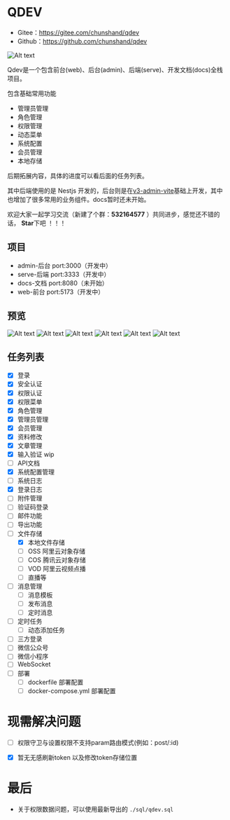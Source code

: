 # QDEV

- Gitee：https://gitee.com/chunshand/qdev
- Github：https://github.com/chunshand/qdev

![Alt text](/images/home.png)

Qdev是一个包含前台(web)、后台(admin)、后端(serve)、开发文档(docs)全栈项目。

包含基础常用功能

- 管理员管理
- 角色管理
- 权限管理
- 动态菜单
- 系统配置
- 会员管理
- 本地存储

后期拓展内容，具体的进度可以看后面的任务列表。


 

其中后端使用的是 Nestjs 开发的，后台则是在[v3-admin-vite](https://github.com/un-pany/v3-admin-vite)基础上开发，其中也增加了很多常用的业务组件。docs暂时还未开始。



欢迎大家一起学习交流（新建了个群：**532164577** ）共同进步，感觉还不错的话， **Star**下吧 ！！！


## 项目

- admin-后台 port:3000（开发中）
- serve-后端 port:3333（开发中）
- docs-文档 port:8080（未开始）
- web-前台 port:5173（开发中）

## 预览
![Alt text](/images/image-2.png)
![Alt text](/images/image-6.png)
![Alt text](/images/image-7.png)
![Alt text](/images/image-4.png)
![Alt text](/images/image-3.png)
![Alt text](/images/image-5.png)

## 任务列表

- [x] 登录
- [x] 安全认证
- [x] 权限认证
- [x] 权限菜单
- [x] 角色管理
- [x] 管理员管理
- [x] 会员管理
- [x] 资料修改
- [x] 文章管理
- [x] 输入验证 wip
- [ ] API文档
- [x] 系统配置管理
- [ ] 系统日志
- [x] 登录日志
- [ ] 附件管理
- [ ] 验证码登录
- [ ] 邮件功能
- [ ] 导出功能
- [ ] 文件存储
  - [x] 本地文件存储
  - [ ] OSS 阿里云对象存储
  - [ ] COS 腾讯云对象存储
  - [ ] VOD 阿里云视频点播
  - [ ] 直播等
- [ ] 消息管理
  - [ ] 消息模板
  - [ ] 发布消息
  - [ ] 定时消息
- [ ] 定时任务
  - [ ] 动态添加任务
- [ ] 三方登录
- [ ] 微信公众号
- [ ] 微信小程序
- [ ] WebSocket
- [ ] 部署
    - [ ] dockerfile 部署配置
    - [ ] docker-compose.yml 部署配置

# 现需解决问题

- [ ] 权限守卫与设置权限不支持param路由模式(例如：post/:id)
- [x] 暂无无感刷新token 以及修改token存储位置



# 最后

- 关于权限数据问题，可以使用最新导出的 `./sql/qdev.sql`